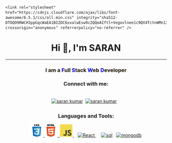 
<head>
    
    <link rel="stylesheet" href="https://cdnjs.cloudflare.com/ajax/libs/font-awesome/6.5.1/css/all.min.css" integrity="sha512-DTOQO9RWCH3ppGqcWaEA1BIZOC6xxalwEsw9c2QQeAIftl+Vegovlnee1c9QX4TctnWMn13TZye+giMm8e2LwA==" crossorigin="anonymous" referrerpolicy="no-referrer" />
</head>
<body>
    <h1 style='text-align:center'>Hi 👋, I'm SARAN</h1>
    <hr>
    <h3 style='text-align:center; text-shadow: 1px 1px 1px wheat;'> I am a <span style="color:blue;">F</span style="color:blue;" >ull <span style="color:blue;">S</span style="color:blue;">tack <span style="color:blue;">W</span>eb <span style="color:blue;">D</span>eveloper</h3>
<h3 style='text-align:center'>Connect with me:</h3>
<p style='text-align:center'>
<a href="https://www.linkedin.com/in/saran-kumar-17563a250/" target="blank"><img style='text-align:center'; src="https://raw.githubusercontent.com/rahuldkjain/github-profile-readme-generator/master/src/images/icons/Social/linked-in-alt.svg" alt="saran kumar" height="30" width="40" /></a>&nbsp;
<a href="https://www.facebook.com/profile.php?id=100009111732920" target="blank"><img style='text-align:center'; src="https://raw.githubusercontent.com/rahuldkjain/github-profile-readme-generator/master/src/images/icons/Social/facebook.svg" alt="saran kumar" height="30" width="40" /></a>&nbsp;&nbsp;&nbsp;
<a href="https://www.instagram.com/_charan_tsk_/"><i class="fa-brands fa-instagram" style="font-size: 35px; color:darkmagenta;"></i></a>

</p>

<h3 style='text-align:center'>Languages and Tools:</h3>
<p style='text-align:center'> <a href="https://www.w3schools.com/css/" target="_blank" rel="noreferrer"> <img src="https://raw.githubusercontent.com/devicons/devicon/master/icons/css3/css3-original-wordmark.svg" alt="css3" width="40" height="40"/> </a> <a href="https://www.w3.org/html/" target="_blank" rel="noreferrer"> <img src="https://raw.githubusercontent.com/devicons/devicon/master/icons/html5/html5-original-wordmark.svg" alt="html5" width="40" height="40"/>&nbsp; </a> <a href="https://developer.mozilla.org/en-US/docs/Web/JavaScript" target="_blank" rel="noreferrer"> <img src="https://raw.githubusercontent.com/devicons/devicon/master/icons/javascript/javascript-original.svg" alt="javascript" width="40" height="40"/> </a>&nbsp;&nbsp; 
<a href="https://react.dev/learn" target="_blank" rel="noreferrer"> <img src="https://cdn.worldvectorlogo.com/logos/react-1.svg" alt="React" width="40" height="40"/> </a>&nbsp;&nbsp;&nbsp;
<a href="https://www.w3schools.com/sql/"><img src="https://encrypted-tbn0.gstatic.com/images?q=tbn:ANd9GcTrq1sdnsoGOd8El8eQ09LA3hJWtiCrPP-S4_l6hCqlhb_tjOoRxKqoF_AG10Zy-TwTfWc&usqp=CAU" alt="sql" alt="sql" width="40" height="40"></a>&nbsp;&nbsp;
<a href="https://www.mongodb.com/cloud/atlas/lp/try4?utm_content=rlsavisitor&utm_source=google&utm_campaign=search_gs_pl_evergreen_atlas_core_retarget-brand_gic-null_apac-all_ps-all_desktop_eng_lead&utm_term=mongodb&utm_medium=cpc_paid_search&utm_ad=e&utm_ad_campaign_id=14412646476&adgroup=131761130812&cq_cmp=14412646476&gad_source=1&gclid=Cj0KCQiAtaOtBhCwARIsAN_x-3IWY7kWla_KBYQtxLmu6NOHQE4JhRNqH0fz7OM5aN8gYQuyY0EovfUaAgppEALw_wcB"><img src="https://cdn.worldvectorlogo.com/logos/mongodb-icon-2.svg" alt="mongodb" alt="React" width="40" height="40"></a>
</p>
    <script src="./script.js"></script>
</body>

</html>
